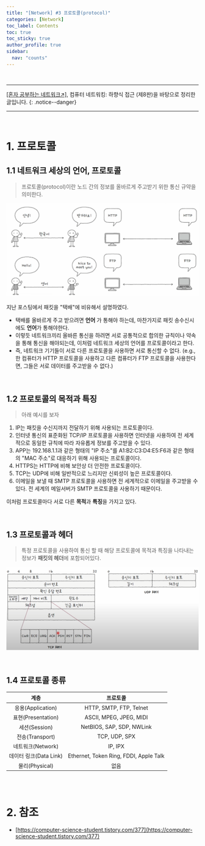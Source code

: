 ```yaml
---
title: "[Network] #3 프로토콜(protocol)"
categories: [Network]
toc_label: Contents
toc: true
toc_sticky: true
author_profile: true
sidebar:
  nav: "counts"
---
```


<br>

---

[[혼자 공부하는 네트워크↗️]](https://www.youtube.com/watch?v=c62qssA4hYI&list=PLYH7OjNUOWLVwdRF6_QmJVR4cQdMp0SU1&index=1), 컴퓨터 네트워킹: 하향식 접근 (제8판)을 바탕으로 정리한 글입니다.
{: .notice--danger}

---

<br>

# 1. 프로토콜

## 1.1 네트워크 세상의 언어, 프로토콜

> 프로토콜(protocol)이란 노드 간의 정보를 올바르게 주고받기 위한 통신 규약을 의미한다.

![](/assets/images/2024/2024-10-05-15-22-35.png)

지난 포스팅에서 패킷을 "택배"에 비유해서 설명하였다.

- 택배를 올바르게 주고 받으려면 **언어** 가 통해야 하는데, 마찬가지로 패킷 송수신시에도 **언어**가 통해야한다.
- 이렇듯 네트워크끼리 올바른 통신을 하려면 서로 공통적으로 합의한 규칙이나 약속을 통해 통신을 해야되는데, 이처럼 네트워크 세상의 언어를 프로토콜이라고 한다.
- 즉, 네트워크 기기들이 서로 다른 프로토콜을 사용하면 서로 통신할 수 없다. (e.g., 한 컴퓨터가 HTTP 프로토콜을 사용하고 다른 컴퓨터가 FTP 프로토콜을 사용한다면, 그들은 서로 데이터를 주고받을 수 없다.)

<br>

## 1.2 프로토콜의 목적과 특징

> 아래 예시를 보자

1. IP는 패킷을 수신지까지 전달하기 위해 사용되는 프로토콜이다.
2. 인터넷 통신의 표준화된 TCP/IP 프로토콜을 사용하면 인터넷을 사용하여 전 세계적으로 동일한 규칙에 따라 자유롭게 정보를 주고받을 수 있다.
3. APP는 192.168.1.1과 같은 형태의 "IP 주소"를 A1:B2:C3:D4:E5:F6과 같은 형태의 "MAC 주소"로 대응하기 위해 사용되는 프로토콜이다.
4. HTTPS는 HTTP에 비해 보안상 더 안전한 프로토콜이다.
5. TCP는 UDP에 비해 일반적으로 느리지만 신뢰성이 높은 프로토콜이다.
6. 이메일을 보낼 때 SMTP 프로토콜을 사용하면 전 세계적으로 이메일을 주고받을 수 있다. 전 세계의 메일서버가 SMTP 프로토콜을 사용하기 때문이다.

이처럼 프로토콜마다 서로 다른 **목적**과 **특징**을 가지고 있다.

<br>

## 1.3 프로토콜과 헤더

> 특정 프로토콜을 사용하여 통신 할 때 해당 프로토콜에 목적과 특징을 나타내는 정보가 **패킷의 헤더**에 포함되어있다.

![](/assets/images/2024/2024-10-05-15-42-43.png)

<br>

## 1.4 프로토콜 종류

|          계층          |                프로토콜                |
| :--------------------: | :------------------------------------: |
|   응용(Application)    |        HTTP, SMTP, FTP, Telnet         |
|   표현(Presentation)   |        ASCII, MPEG, JPEG, MIDI         |
|     세션(Session)      |       NetBIOS, SAP, SDP, NWLink        |
|    전송(Transport)     |             TCP, UDP, SPX              |
|   네트워크(Network)    |                IP, IPX                 |
| 데이터 링크(Data Link) | Ethernet, Token Ring, FDDI, Apple Talk |
|     물리(Physical)     |                  없음                  |

<br><br>

# 2. 참조

- [https://computer-science-student.tistory.com/377](https://computer-science-student.tistory.com/377)

<br>
